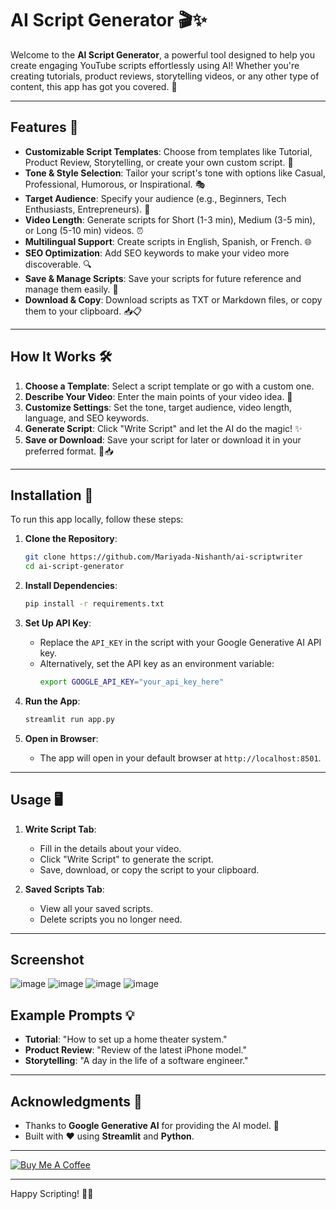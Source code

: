 # AI Script Generator 🎬✨

Welcome to the **AI Script Generator**, a powerful tool designed to help you create engaging YouTube scripts effortlessly using AI! Whether you're creating tutorials, product reviews, storytelling videos, or any other type of content, this app has got you covered. 🚀

---

## Features 🌟

- **Customizable Script Templates**: Choose from templates like Tutorial, Product Review, Storytelling, or create your own custom script. 🎨
- **Tone & Style Selection**: Tailor your script's tone with options like Casual, Professional, Humorous, or Inspirational. 🎭
- **Target Audience**: Specify your audience (e.g., Beginners, Tech Enthusiasts, Entrepreneurs). 🎯
- **Video Length**: Generate scripts for Short (1-3 min), Medium (3-5 min), or Long (5-10 min) videos. ⏰
- **Multilingual Support**: Create scripts in English, Spanish, or French. 🌐
- **SEO Optimization**: Add SEO keywords to make your video more discoverable. 🔍
- **Save & Manage Scripts**: Save your scripts for future reference and manage them easily. 💾
- **Download & Copy**: Download scripts as TXT or Markdown files, or copy them to your clipboard. 📥📋

---

## How It Works 🛠️

1. **Choose a Template**: Select a script template or go with a custom one.
2. **Describe Your Video**: Enter the main points of your video idea. 🎥
3. **Customize Settings**: Set the tone, target audience, video length, language, and SEO keywords.
4. **Generate Script**: Click "Write Script" and let the AI do the magic! ✨
5. **Save or Download**: Save your script for later or download it in your preferred format. 💾📥

---

## Installation 🚀

To run this app locally, follow these steps:

1. **Clone the Repository**:
   ```bash
   git clone https://github.com/Mariyada-Nishanth/ai-scriptwriter
   cd ai-script-generator
   ```

2. **Install Dependencies**:
   ```bash
   pip install -r requirements.txt
   ```

3. **Set Up API Key**:
   - Replace the `API_KEY` in the script with your Google Generative AI API key.
   - Alternatively, set the API key as an environment variable:
     ```bash
     export GOOGLE_API_KEY="your_api_key_here"
     ```

4. **Run the App**:
   ```bash
   streamlit run app.py
   ```

5. **Open in Browser**:
   - The app will open in your default browser at `http://localhost:8501`.

---

## Usage 🖥️

1. **Write Script Tab**:
   - Fill in the details about your video.
   - Click "Write Script" to generate the script.
   - Save, download, or copy the script to your clipboard.

2. **Saved Scripts Tab**:
   - View all your saved scripts.
   - Delete scripts you no longer need.

---

## Screenshot

![image](https://github.com/user-attachments/assets/808b041f-f90a-426c-987f-7a3174631ba7)
![image](https://github.com/user-attachments/assets/71b6b7ac-fde2-4cde-a156-34f75919f178)
![image](https://github.com/user-attachments/assets/a6417eba-5b72-4794-8fb4-6f359f646286)
![image](https://github.com/user-attachments/assets/c7835a3e-d544-4b65-8437-6bd771ceeb23)





## Example Prompts 💡

- **Tutorial**: "How to set up a home theater system."
- **Product Review**: "Review of the latest iPhone model."
- **Storytelling**: "A day in the life of a software engineer."

---

## Acknowledgments 🙏

- Thanks to **Google Generative AI** for providing the AI model. 🤖
- Built with ❤️ using **Streamlit** and **Python**.

---


[![Buy Me A Coffee](https://img.shields.io/badge/Buy%20Me%20A%20Coffee-FFDD00?style=for-the-badge&logo=buy-me-a-coffee&logoColor=black)](https://www.buymeacoffee.com/yourusername)

---

Happy Scripting! 🎥✨
